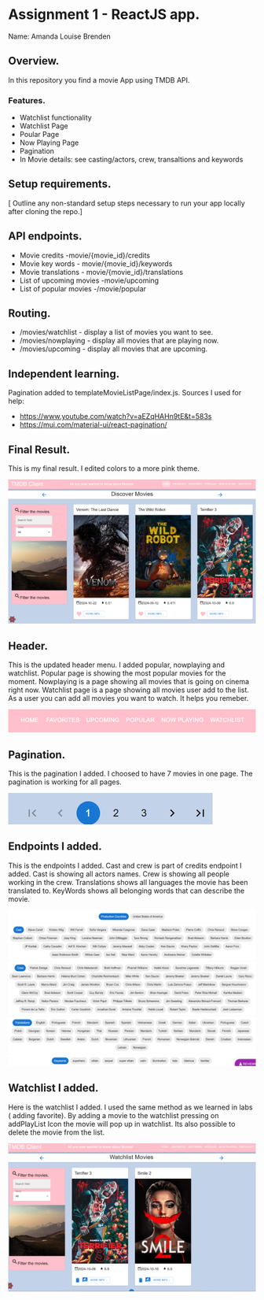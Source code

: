 # Assignment 1 - ReactJS app.

Name: Amanda Louise Brenden

## Overview.

In this repository you find a movie App using TMDB API. 

### Features.
 
+ Watchlist functionality
+ Watchlist Page
+ Poular Page
+ Now Playing Page
+ Pagination
+ In Movie details: see casting/actors, crew, transaltions and keywords

## Setup requirements.

[ Outline any non-standard setup steps necessary to run your app locally after cloning the repo.]

## API endpoints.

+ Movie credits -movie/{movie_id}/credits
+ Movie key words - movie/{movie_id}/keywords
+ Movie translations - movie/{movie_id}/translations
+ List of upcoming movies -movie/upcoming
+ List of popular movies -/movie/popular

## Routing.

+ /movies/watchlist - display a list of movies you want to see. 
+ /movies/nowplaying - display all movies that are playing now.
+ /movies/upcoming - display all movies that are upcoming. 


## Independent learning.

Pagination added to templateMovieListPage/index.js. Sources I used for help:
+ https://www.youtube.com/watch?v=aEZqHAHn9tE&t=583s
+ https://mui.com/material-ui/react-pagination/

 ## Final Result.
This is my final result. I edited colors to a more pink theme. 

![](movies/img/final.png)

  ## Header.
This is the updated header menu. I added popular, nowplaying and watchlist. Popular page is showing the most popular movies for the moment. Nowplaying is a page showing all movies that is going on cinema right now. Watchlist page is a page showing all movies user add to the list. As a user you can add all movies you want to watch. It helps you remeber. 

![](movies/img/header.png)

  ## Pagination.
This is the pagination I added. I choosed to have 7 movies in one page. The pagination is working for all pages. 

![](movies/img/pagination.png)

  ## Endpoints I added.
This is the endpoints I added. Cast and crew is part of credits endpoint I added. Cast is showing all actors names. Crew is showing all people working in the crew. Translations shows all languages the movie has been translated to. KeyWords shows all belonging words that can describe the movie. 

![](movies/img/endpoints.png)

  ## Watchlist I added.
Here is the watchlist I added. I used the same method as we learned in labs ( adding favorite). By adding a movie to the watchlist pressing on addPlayList Icon the movie will pop up in watchlist. Its also possible to delete the movie from the list. 

![](movies/img/watchlist.png)

